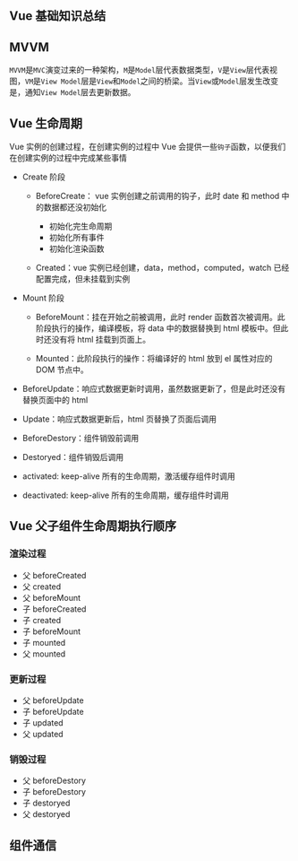 ## Vue 基础知识总结

## MVVM

`MVVM`是`MVC`演变过来的一种架构，`M`是`Model`层代表数据类型，`V`是`View`层代表视图，`VM`是`View Model`层是`View`和`Model`之间的桥梁。当`View`或`Model`层发生改变是，通知`View Model`层去更新数据。

## Vue 生命周期

Vue 实例的创建过程，在创建实例的过程中 Vue 会提供一些`钩子`函数，以便我们在创建实例的过程中完成某些事情

- Create 阶段

  - BeforeCreate： vue 实例创建之前调用的钩子，此时 date 和 method 中的数据都还没初始化

    - 初始化完生命周期
    - 初始化所有事件
    - 初始化渲染函数

  - Created：vue 实例已经创建，data，method，computed，watch 已经配置完成，但未挂载到实例

- Mount 阶段

  - BeforeMount：挂在开始之前被调用，此时 render 函数首次被调用。此阶段执行的操作，编译模板，将 data 中的数据替换到 html 模板中。但此时还没有将 html 挂载到页面上。

  - Mounted：此阶段执行的操作：将编译好的 html 放到 el 属性对应的 DOM 节点中。

- BeforeUpdate：响应式数据更新时调用，虽然数据更新了，但是此时还没有替换页面中的 html

- Update：响应式数据更新后，html 页替换了页面后调用

- BeforeDestory：组件销毁前调用

- Destoryed：组件销毁后调用

- activated: keep-alive 所有的生命周期，激活缓存组件时调用

- deactivated: keep-alive 所有的生命周期，缓存组件时调用

## Vue 父子组件生命周期执行顺序

### 渲染过程

- 父 beforeCreated
- 父 created
- 父 beforeMount
- 子 beforeCreated
- 子 created
- 子 beforeMount
- 子 mounted
- 父 mounted

### 更新过程

- 父 beforeUpdate
- 子 beforeUpdate
- 子 updated
- 父 updated

### 销毁过程

- 父 beforeDestory
- 子 beforeDestory
- 子 destoryed
- 父 destoryed

## 组件通信
